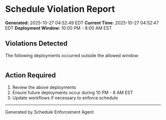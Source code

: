 # Schedule Violation Report

**Generated:** 2025-10-27 04:52:49 EDT
**Current Time:** 2025-10-27 04:52:47 EDT
**Deployment Window:** 10:00 PM - 8:00 AM EST

## Violations Detected

The following deployments occurred outside the allowed window:

```

```

## Action Required

1. Review the above deployments
2. Ensure future deployments occur during 10 PM - 8 AM EST
3. Update workflows if necessary to enforce schedule

---

Generated by Schedule Enforcement Agent
